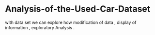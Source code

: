 # Analysis-of-the-Used-Car-Dataset
with data set we can explore  how modification of data , display of information , exploratory Analysis .

